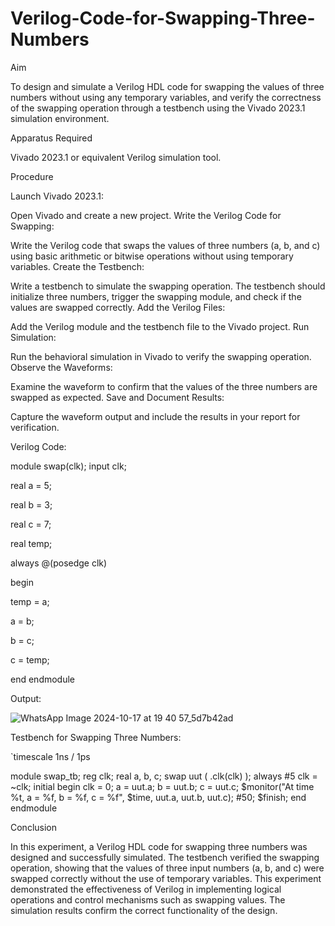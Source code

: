 # Verilog-Code-for-Swapping-Three-Numbers
Aim

To design and simulate a Verilog HDL code for swapping the values of three numbers without using any temporary variables, and verify the correctness of the swapping operation through a testbench using the Vivado 2023.1 simulation environment.

Apparatus Required

Vivado 2023.1 or equivalent Verilog simulation tool.

Procedure

Launch Vivado 2023.1:

Open Vivado and create a new project.
Write the Verilog Code for Swapping:

Write the Verilog code that swaps the values of three numbers (a, b, and c) using basic arithmetic or bitwise operations without using temporary variables.
Create the Testbench:

Write a testbench to simulate the swapping operation. The testbench should initialize three numbers, trigger the swapping module, and check if the values are swapped correctly.
Add the Verilog Files:

Add the Verilog module and the testbench file to the Vivado project.
Run Simulation:

Run the behavioral simulation in Vivado to verify the swapping operation.
Observe the Waveforms:

Examine the waveform to confirm that the values of the three numbers are swapped as expected.
Save and Document Results:

Capture the waveform output and include the results in your report for verification.

Verilog Code:

module swap(clk);
  input clk;
  
  real a = 5;
  
  real b = 3;
  
  real c = 7;
  
  real temp;
  
always @(posedge clk) 

begin

 temp = a;
 
 a = b;
 
 b = c;
 
 c = temp;
 
end endmodule

Output:

![WhatsApp Image 2024-10-17 at 19 40 57_5d7b42ad](https://github.com/user-attachments/assets/281f49ad-cd09-440f-929e-1bdba5610ed3)






Testbench for Swapping Three Numbers:

`timescale 1ns / 1ps

module swap_tb;
reg clk;
real a, b, c; 
swap uut ( .clk(clk) );
always #5 clk = ~clk; 
  initial begin clk = 0;
  a = uut.a; b = uut.b;
  c = uut.c;
$monitor("At time %t, a = %f, b = %f, c = %f", $time, uut.a, uut.b, uut.c);
#50;
$finish;
end 
endmodule


Conclusion

In this experiment, a Verilog HDL code for swapping three numbers was designed and successfully simulated. The testbench verified the swapping operation, showing that the values of three input numbers (a, b, and c) were swapped correctly without the use of temporary variables. This experiment demonstrated the effectiveness of Verilog in implementing logical operations and control mechanisms such as swapping values. The simulation results confirm the correct functionality of the design.
